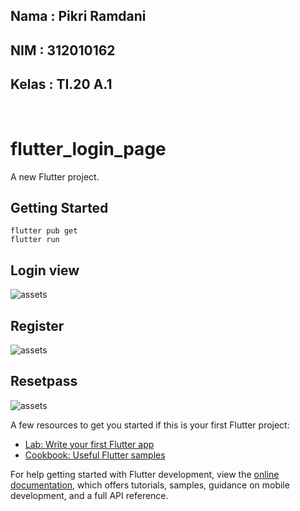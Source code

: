  ## Nama   : Pikri Ramdani <br>
 ## NIM    : 312010162 <br>
 ## Kelas  : TI.20 A.1 <br>
 <br>
 
# flutter_login_page

A new Flutter project.

## Getting Started

```flutter pub get``` <br>
```flutter run```

## Login view

![assets](assets/ss%20uts.png)

## Register

![assets](assets/ss%20uts%20register.png)

## Resetpass

![assets](assets/ss%20uts%20pasword.png)

A few resources to get you started if this is your first Flutter project:

- [Lab: Write your first Flutter app](https://docs.flutter.dev/get-started/codelab)
- [Cookbook: Useful Flutter samples](https://docs.flutter.dev/cookbook)

For help getting started with Flutter development, view the
[online documentation](https://docs.flutter.dev/), which offers tutorials,
samples, guidance on mobile development, and a full API reference.
